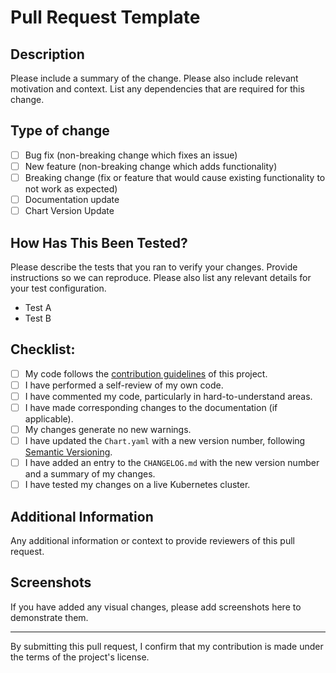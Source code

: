# Pull Request Template

## Description

Please include a summary of the change. Please also include relevant motivation and context.
List any dependencies that are required for this change.

## Type of change

- [ ] Bug fix (non-breaking change which fixes an issue)
- [ ] New feature (non-breaking change which adds functionality)
- [ ] Breaking change (fix or feature that would cause existing functionality to not work as expected)
- [ ] Documentation update
- [ ] Chart Version Update

## How Has This Been Tested?

Please describe the tests that you ran to verify your changes. Provide instructions so we can reproduce.
Please also list any relevant details for your test configuration.

- Test A
- Test B

## Checklist:

- [ ] My code follows the [contribution guidelines](CONTRIBUTING.md) of this project.
- [ ] I have performed a self-review of my own code.
- [ ] I have commented my code, particularly in hard-to-understand areas.
- [ ] I have made corresponding changes to the documentation (if applicable).
- [ ] My changes generate no new warnings.
- [ ] I have updated the `Chart.yaml` with a new version number, following [Semantic Versioning](https://semver.org/).
- [ ] I have added an entry to the `CHANGELOG.md` with the new version number and a summary of my changes.
- [ ] I have tested my changes on a live Kubernetes cluster.

## Additional Information

Any additional information or context to provide reviewers of this pull request.

## Screenshots

If you have added any visual changes, please add screenshots here to demonstrate them.

---

By submitting this pull request, I confirm that my contribution is made under the terms of the project's license.
